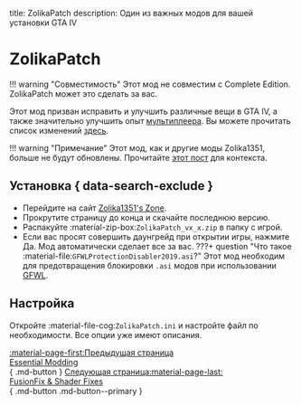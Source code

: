 title: ZolikaPatch
description: Один из важных модов для вашей установки GTA IV

# ZolikaPatch
!!! warning "Совместимость" 
    Этот мод не совместим с Complete Edition. ZolikaPatch может это сделать за вас.

Этот мод призван исправить и улучшить различные вещи в GTA IV, а также значительно улучшить опыт [мультиплеера](../multiplayer.md). Вы можете прочитать список изменений [здесь](https://zolika1351.pages.dev/mods/ivpatch).

!!! warning "Примечание"
    Этот мод, как и другие моды Zolika1351, больше не будут обновлены. Прочитайте [этот пост](https://zolika1351.pages.dev/posts/saying-goodbye) для контекста.

## Установка { data-search-exclude }
* Перейдите на сайт [Zolika1351's Zone](https://zolika1351.pages.dev/mods/ivpatch).
* Прокрутите страницу до конца и скачайте последнюю версию.
* Распакуйте :material-zip-box:`ZolikaPatch_vx_x.zip` в папку с игрой.
* Если вас просят совершить даунгрейд при открытии игры, нажмите Да. Мод автоматически сделает все за вас.
???+ question "Что такое :material-file:`GFWLProtectionDisabler2019.asi`?"
    Этот мод необходим для предотвращения блокировки `.asi` модов при использовании [GFWL](../../multiplayer/#games-for-windows-live).

## Настройка
Откройте :material-file-cog:`ZolikaPatch.ini` и настройте файл по необходимости. Все опции уже имеют описания.

[:material-page-first:Предыдущая страница <br>Essential Modding</br>](index.md){ .md-button } [Следующая страница:material-page-last: <br>FusionFix & Shader Fixes</br>](fusionfix.md){ .md-button .md-button--primary }